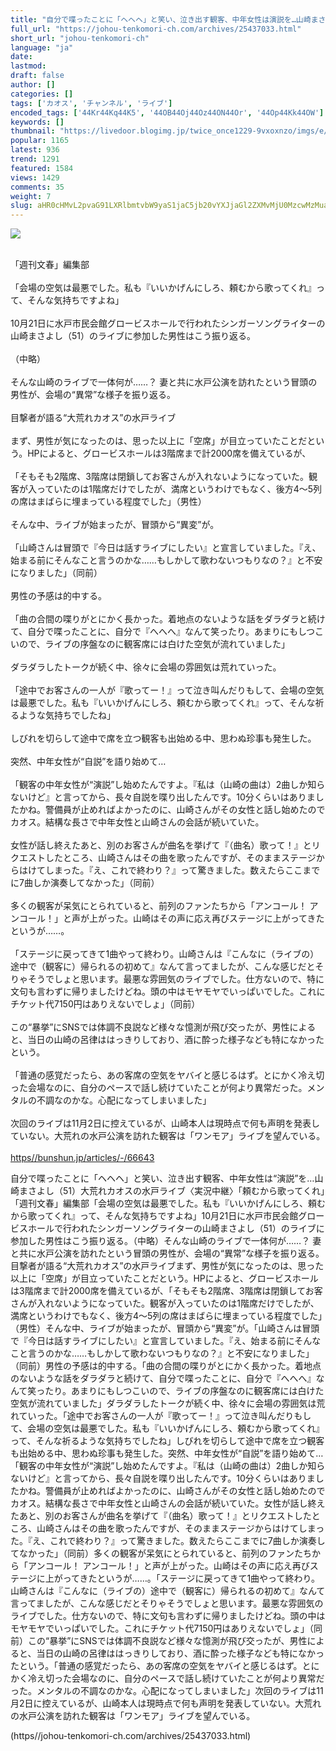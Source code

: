 ```yaml
---
title: "自分で喋ったことに「ヘヘヘ」と笑い、泣き出す観客、中年女性は演説を…山崎まさよし 大荒れカオスの水戸ライブ "
full_url: "https://johou-tenkomori-ch.com/archives/25437033.html"
short_url: "johou-tenkomori-ch"
language: "ja"
date: 
lastmod: 
draft: false
author: []
categories: []
tags: ['カオス', 'チャンネル', 'ライブ']
encoded_tags: ['44Kr44Kq44K5', '44OB44Oj44Oz44ON44Or', '44Op44Kk44OW']
keywords: []
thumbnail: "https://livedoor.blogimg.jp/twice_once1229-9vxoxnzo/imgs/e/4/e49490ec-s.jpg"
popular: 1165
latest: 936
trend: 1291
featured: 1584
views: 1429
comments: 35
weight: 7
slug: aHR0cHMvL2pvaG91LXRlbmtvbW9yaS1jaC5jb20vYXJjaGl2ZXMvMjU0MzcwMzMuaHRtbA==
---
```


![](https://livedoor.blogimg.jp/twice_once1229-9vxoxnzo/imgs/e/4/e49490ec-s.jpg)

<div><br> 「週刊文春」編集部 <br> <br> 「会場の空気は最悪でした。私も『いいかげんにしろ、頼むから歌ってくれ』って、そんな気持ちですよね」 <br> <br> 10月21日に水戸市民会館グロービスホールで行われたシンガーソングライターの山崎まさよし（51）のライブに参加した男性はこう振り返る。 <br> <br> （中略） <br> <br> そんな山崎のライブで一体何が……？ 妻と共に水戸公演を訪れたという冒頭の男性が、会場の“異常”な様子を振り返る。 <br> <br> 目撃者が語る“大荒れカオス”の水戸ライブ <br> <br> まず、男性が気になったのは、思った以上に「空席」が目立っていたことだという。HPによると、グロービスホールは3階席まで計2000席を備えているが、 <br> <br> 「そもそも2階席、3階席は閉鎖してお客さんが入れないようになっていた。観客が入っていたのは1階席だけでしたが、満席というわけでもなく、後方4～5列の席はまばらに埋まっている程度でした」（男性） <br> <br> そんな中、ライブが始まったが、冒頭から“異変”が。 <br> <br> 「山崎さんは冒頭で『今日は話すライブにしたい』と宣言していました。『え、始まる前にそんなこと言うのかな……もしかして歌わないつもりなの？』と不安になりました」（同前） <br> <br> 男性の予感は的中する。 <br> <br> 「曲の合間の喋りがとにかく長かった。着地点のないような話をダラダラと続けて、自分で喋ったことに、自分で『へへへ』なんて笑ったり。あまりにもしつこいので、ライブの序盤なのに観客席には白けた空気が流れていました」 <br> <br> ダラダラしたトークが続く中、徐々に会場の雰囲気は荒れていった。 <br> <br> 「途中でお客さんの一人が『歌ってー！』って泣き叫んだりもして、会場の空気は最悪でした。私も『いいかげんにしろ、頼むから歌ってくれ』って、そんな祈るような気持ちでしたね」 <br> <br> しびれを切らして途中で席を立つ観客も出始める中、思わぬ珍事も発生した。 <br> <br> 突然、中年女性が“自説”を語り始めて… <br> <br> 「観客の中年女性が“演説”し始めたんですよ。『私は（山崎の曲は）2曲しか知らないけど』と言ってから、長々自説を喋り出したんです。10分くらいはありましたかね。警備員が止めればよかったのに、山崎さんがその女性と話し始めたのでカオス。結構な長さで中年女性と山崎さんの会話が続いていた。 <br> <br> 女性が話し終えたあと、別のお客さんが曲名を挙げて『（曲名）歌って！』とリクエストしたところ、山崎さんはその曲を歌ったんですが、そのままステージからはけてしまった。『え、これで終わり？』って驚きました。数えたらここまでに7曲しか演奏してなかった」（同前） <br> <br> 多くの観客が呆気にとられていると、前列のファンたちから「アンコール！ アンコール！」と声が上がった。山崎はその声に応え再びステージに上がってきたというが……。 <br> <br> 「ステージに戻ってきて1曲やって終わり。山崎さんは『こんなに（ライブの）途中で（観客に）帰られるの初めて』なんて言ってましたが、こんな感じだとそりゃそうでしょと思います。最悪な雰囲気のライブでした。仕方ないので、特に文句も言わずに帰りましたけどね。頭の中はモヤモヤでいっぱいでした。これにチケット代7150円はありえないでしょ」（同前） <br> <br> この“暴挙”にSNSでは体調不良説など様々な憶測が飛び交ったが、男性によると、当日の山崎の呂律ははっきりしており、酒に酔った様子なども特になかったという。 <br> <br> 「普通の感覚だったら、あの客席の空気をヤバイと感じるはず。とにかく冷え切った会場なのに、自分のペースで話し続けていたことが何より異常だった。メンタルの不調なのかな。心配になってしまいました」 <br> <br> 次回のライブは11月2日に控えているが、山崎本人は現時点で何も声明を発表していない。大荒れの水戸公演を訪れた観客は「ワンモア」ライブを望んでいる。 <br> <br> <a target='_blank' href='https//bunshun.jp/articles/-/66643'>https//bunshun.jp/articles/-/66643<br></a> <p>自分で喋ったことに「ヘヘヘ」と笑い、泣き出す観客、中年女性は“演説”を…山崎まさよし（51）大荒れカオスの水戸ライブ〈実況中継〉「頼むから歌ってくれ」「週刊文春」編集部「会場の空気は最悪でした。私も『いいかげんにしろ、頼むから歌ってくれ』って、そんな気持ちですよね」10月21日に水戸市民会館グロービスホールで行われたシンガーソングライターの山崎まさよし（51）のライブに参加した男性はこう振り返る。（中略）そんな山崎のライブで一体何が……？ 妻と共に水戸公演を訪れたという冒頭の男性が、会場の“異常”な様子を振り返る。目撃者が語る“大荒れカオス”の水戸ライブまず、男性が気になったのは、思った以上に「空席」が目立っていたことだという。HPによると、グロービスホールは3階席まで計2000席を備えているが、「そもそも2階席、3階席は閉鎖してお客さんが入れないようになっていた。観客が入っていたのは1階席だけでしたが、満席というわけでもなく、後方4～5列の席はまばらに埋まっている程度でした」（男性）そんな中、ライブが始まったが、冒頭から“異変”が。「山崎さんは冒頭で『今日は話すライブにしたい』と宣言していました。『え、始まる前にそんなこと言うのかな……もしかして歌わないつもりなの？』と不安になりました」（同前）男性の予感は的中する。「曲の合間の喋りがとにかく長かった。着地点のないような話をダラダラと続けて、自分で喋ったことに、自分で『へへへ』なんて笑ったり。あまりにもしつこいので、ライブの序盤なのに観客席には白けた空気が流れていました」ダラダラしたトークが続く中、徐々に会場の雰囲気は荒れていった。「途中でお客さんの一人が『歌ってー！』って泣き叫んだりもして、会場の空気は最悪でした。私も『いいかげんにしろ、頼むから歌ってくれ』って、そんな祈るような気持ちでしたね」しびれを切らして途中で席を立つ観客も出始める中、思わぬ珍事も発生した。突然、中年女性が“自説”を語り始めて…「観客の中年女性が“演説”し始めたんですよ。『私は（山崎の曲は）2曲しか知らないけど』と言ってから、長々自説を喋り出したんです。10分くらいはありましたかね。警備員が止めればよかったのに、山崎さんがその女性と話し始めたのでカオス。結構な長さで中年女性と山崎さんの会話が続いていた。女性が話し終えたあと、別のお客さんが曲名を挙げて『（曲名）歌って！』とリクエストしたところ、山崎さんはその曲を歌ったんですが、そのままステージからはけてしまった。『え、これで終わり？』って驚きました。数えたらここまでに7曲しか演奏してなかった」（同前）多くの観客が呆気にとられていると、前列のファンたちから「アンコール！ アンコール！」と声が上がった。山崎はその声に応え再びステージに上がってきたというが……。「ステージに戻ってきて1曲やって終わり。山崎さんは『こんなに（ライブの）途中で（観客に）帰られるの初めて』なんて言ってましたが、こんな感じだとそりゃそうでしょと思います。最悪な雰囲気のライブでした。仕方ないので、特に文句も言わずに帰りましたけどね。頭の中はモヤモヤでいっぱいでした。これにチケット代7150円はありえないでしょ」（同前）この“暴挙”にSNSでは体調不良説など様々な憶測が飛び交ったが、男性によると、当日の山崎の呂律ははっきりしており、酒に酔った様子なども特になかったという。「普通の感覚だったら、あの客席の空気をヤバイと感じるはず。とにかく冷え切った会場なのに、自分のペースで話し続けていたことが何より異常だった。メンタルの不調なのかな。心配になってしまいました」次回のライブは11月2日に控えているが、山崎本人は現時点で何も声明を発表していない。大荒れの水戸公演を訪れた観客は「ワンモア」ライブを望んでいる。</p></div>

(https//johou-tenkomori-ch.com/archives/25437033.html)
